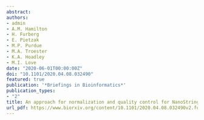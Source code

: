 ```yaml
---
abstract:
authors:
- admin
- A.M. Hamilton
- H. Furberg
- E. Pietzak
- M.P. Purdue
- M.A. Troester 
- K.A. Hoadley
- M.I. Love
date: "2020-06-01T00:00:00Z"
doi: "10.1101/2020.04.08.032490"
featured: true
publication: '*Briefings in Bioinformatics*'
publication_types:
- "2"
title: An approach for normalization and quality control for NanoString RNA expression data
url_pdf: https://www.biorxiv.org/content/10.1101/2020.04.08.032490v2.full.pdf
---
```

